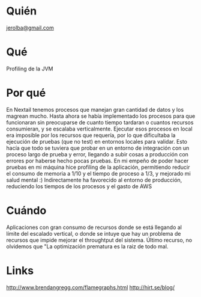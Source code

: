 # Quién
jerolba@gmail.com

# Qué
Profiling de la JVM

# Por qué
En Nextail tenemos procesos que manejan gran cantidad de datos y los magrean mucho.
Hasta ahora se había implementado los procesos para que funcionaran sin preocuparse de cuanto tiempo tardaran o cuantos recursos consumieran, y se escalaba verticalmente.
Ejecutar esos procesos en local era imposible por los recursos que requería, por lo que dificultaba la ejecución de pruebas (que no test) en entornos locales para validar. Esto hacía que todo se tuviera que probar en un entorno de integración con un proceso largo de prueba y error, llegando a subir cosas a producción con errores por haberse hecho pocas pruebas.
En mi empeño de poder hacer pruebas en mi máquina hice profiling de la aplicación, permitiendo reducir el consumo de memoria a 1/10 y el tiempo de proceso a 1/3, y mejorado mi salud mental :)
Indirectamente ha favorecido al entorno de producción, reduciendo los tiempos de los procesos y el gasto de AWS

# Cuándo
Aplicaciones con gran consumo de recursos donde se está llegando al límite del escalado vertical, o donde se intuye que hay un problema de recursos que impide mejorar el throughtput del sistema.
Último recurso, no olvidemos que "La optimización prematura es la raiz de todo mal.

# Links
http://www.brendangregg.com/flamegraphs.html
http://hirt.se/blog/
